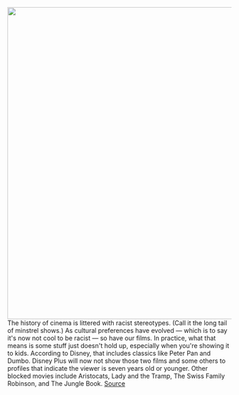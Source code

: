 <img src='https://cdn.vox-cdn.com/thumbor/qa5FWHJy3MqfIWFJfJPjTpjJMQ0=/0x0:2040x1360/1200x800/filters:focal(857x517:1183x843)/cdn.vox-cdn.com/uploads/chorus_image/image/68730670/acastro_190411_1777_Disney_Streaming_0001.0.0.jpg' width='700px' /><br/>
The history of cinema is littered with racist stereotypes. (Call it the long tail of minstrel shows.) As cultural preferences have evolved — which is to say it's now not cool to be racist — so have our films. In practice, what that means is some stuff just doesn't hold up, especially when you're showing it to kids. According to Disney, that includes classics like Peter Pan and Dumbo. Disney Plus will now not show those two films and some others to profiles that indicate the viewer is seven years old or younger. Other blocked movies include Aristocats, Lady and the Tramp, The Swiss Family Robinson, and The Jungle Book.
<a href='https://www.theverge.com/2021/1/27/22253052/disney-racist-films-movies-dumbo-peter-pan-aristocats-jungle-book'> Source <a/>
